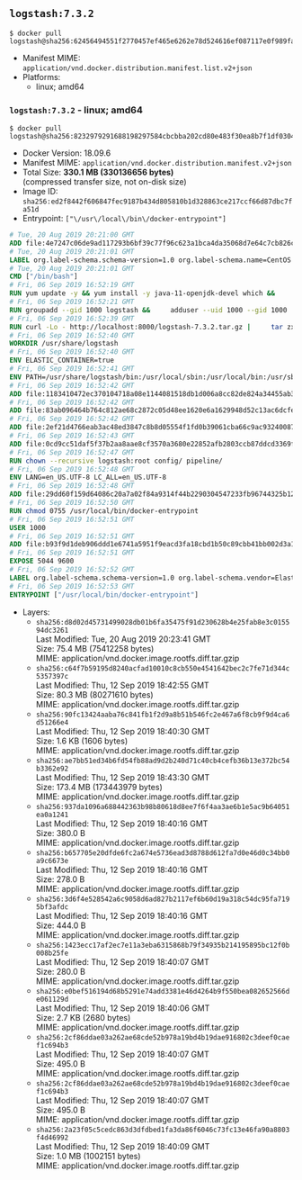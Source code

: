 ## `logstash:7.3.2`

```console
$ docker pull logstash@sha256:62456494551f2770457ef465e6262e78d524616ef087117e0f989fa807217559
```

-	Manifest MIME: `application/vnd.docker.distribution.manifest.list.v2+json`
-	Platforms:
	-	linux; amd64

### `logstash:7.3.2` - linux; amd64

```console
$ docker pull logstash@sha256:8232979291688198297584cbcbba202cd80e483f30ea8b7f1df0304815b64b8f
```

-	Docker Version: 18.09.6
-	Manifest MIME: `application/vnd.docker.distribution.manifest.v2+json`
-	Total Size: **330.1 MB (330136656 bytes)**  
	(compressed transfer size, not on-disk size)
-	Image ID: `sha256:ed2f8442f606847fec9187b434d805810b1d328863ce217ccf66d87dbc7fa51d`
-	Entrypoint: `["\/usr\/local\/bin\/docker-entrypoint"]`

```dockerfile
# Tue, 20 Aug 2019 20:21:00 GMT
ADD file:4e7247c06de9ad117293b6bf39c77f96c623a1bca4da35068d7e64c7cb826c08 in / 
# Tue, 20 Aug 2019 20:21:01 GMT
LABEL org.label-schema.schema-version=1.0 org.label-schema.name=CentOS Base Image org.label-schema.vendor=CentOS org.label-schema.license=GPLv2 org.label-schema.build-date=20190801
# Tue, 20 Aug 2019 20:21:01 GMT
CMD ["/bin/bash"]
# Fri, 06 Sep 2019 16:52:19 GMT
RUN yum update -y && yum install -y java-11-openjdk-devel which &&     yum clean all
# Fri, 06 Sep 2019 16:52:21 GMT
RUN groupadd --gid 1000 logstash &&     adduser --uid 1000 --gid 1000       --home-dir /usr/share/logstash --no-create-home       logstash
# Fri, 06 Sep 2019 16:52:39 GMT
RUN curl -Lo - http://localhost:8000/logstash-7.3.2.tar.gz |     tar zxf - -C /usr/share &&     mv /usr/share/logstash-7.3.2 /usr/share/logstash &&     chown --recursive logstash:logstash /usr/share/logstash/ &&     chown -R logstash:root /usr/share/logstash &&     chmod -R g=u /usr/share/logstash &&     find /usr/share/logstash -type d -exec chmod g+s {} \; &&     ln -s /usr/share/logstash /opt/logstash
# Fri, 06 Sep 2019 16:52:40 GMT
WORKDIR /usr/share/logstash
# Fri, 06 Sep 2019 16:52:40 GMT
ENV ELASTIC_CONTAINER=true
# Fri, 06 Sep 2019 16:52:41 GMT
ENV PATH=/usr/share/logstash/bin:/usr/local/sbin:/usr/local/bin:/usr/sbin:/usr/bin:/sbin:/bin
# Fri, 06 Sep 2019 16:52:42 GMT
ADD file:1183410472ec370104718a08e1144081518db1d006a8cc82de824a34455ab3f3 in config/pipelines.yml 
# Fri, 06 Sep 2019 16:52:42 GMT
ADD file:83ab096464b764c812ae68c2872c05d48ee1620e6a1629948d52c13ac6dcfe11 in config/logstash.yml 
# Fri, 06 Sep 2019 16:52:42 GMT
ADD file:2ef21d4766eab3ac48ed3847c8b8d05554f1fd0b39061cba66c9ac93240087fa in config/ 
# Fri, 06 Sep 2019 16:52:43 GMT
ADD file:0cd9cc51daf5f37b2aa8aae8cf3570a3680e22852afb2803ccb87ddcd3369f52 in pipeline/logstash.conf 
# Fri, 06 Sep 2019 16:52:47 GMT
RUN chown --recursive logstash:root config/ pipeline/
# Fri, 06 Sep 2019 16:52:48 GMT
ENV LANG=en_US.UTF-8 LC_ALL=en_US.UTF-8
# Fri, 06 Sep 2019 16:52:48 GMT
ADD file:29dd60f159d64086c20a7a02f84a9314f44b2290304547233fb96744325b1245 in /usr/local/bin/ 
# Fri, 06 Sep 2019 16:52:50 GMT
RUN chmod 0755 /usr/local/bin/docker-entrypoint
# Fri, 06 Sep 2019 16:52:51 GMT
USER 1000
# Fri, 06 Sep 2019 16:52:51 GMT
ADD file:b93f9d1deb906ddd1e6741a5951f9eacd3fa18cbd1b50c89cbb41bb002d3a157 in /usr/local/bin/ 
# Fri, 06 Sep 2019 16:52:51 GMT
EXPOSE 5044 9600
# Fri, 06 Sep 2019 16:52:52 GMT
LABEL org.label-schema.schema-version=1.0 org.label-schema.vendor=Elastic org.label-schema.name=logstash org.label-schema.version=7.3.2 org.label-schema.url=https://www.elastic.co/products/logstash org.label-schema.vcs-url=https://github.com/elastic/logstash license=Elastic License
# Fri, 06 Sep 2019 16:52:53 GMT
ENTRYPOINT ["/usr/local/bin/docker-entrypoint"]
```

-	Layers:
	-	`sha256:d8d02d45731499028db01b6fa35475f91d230628b4e25fab8e3c015594dc3261`  
		Last Modified: Tue, 20 Aug 2019 20:23:41 GMT  
		Size: 75.4 MB (75412258 bytes)  
		MIME: application/vnd.docker.image.rootfs.diff.tar.gzip
	-	`sha256:c64f7b59195d8240acfad10010c8cb550e4541642bec2c7fe71d344c5357397c`  
		Last Modified: Thu, 12 Sep 2019 18:42:55 GMT  
		Size: 80.3 MB (80271610 bytes)  
		MIME: application/vnd.docker.image.rootfs.diff.tar.gzip
	-	`sha256:90fc13424aaba76c841fb1f2d9a8b51b546fc2e467a6f8cb9f9d4ca6d51266e4`  
		Last Modified: Thu, 12 Sep 2019 18:40:30 GMT  
		Size: 1.6 KB (1606 bytes)  
		MIME: application/vnd.docker.image.rootfs.diff.tar.gzip
	-	`sha256:ae7bb51ed34b6fd54fb88ad9d2b240d71c40cb4cefb36b13e372bc54b3362e92`  
		Last Modified: Thu, 12 Sep 2019 18:43:30 GMT  
		Size: 173.4 MB (173443979 bytes)  
		MIME: application/vnd.docker.image.rootfs.diff.tar.gzip
	-	`sha256:937da1096a688442363b98b80618d8ee7f6f4aa3ae6b1e5ac9b64051ea0a1241`  
		Last Modified: Thu, 12 Sep 2019 18:40:16 GMT  
		Size: 380.0 B  
		MIME: application/vnd.docker.image.rootfs.diff.tar.gzip
	-	`sha256:b657705e20dfde6fc2a674e5736ead3d8788d612fa7d0e46d0c34bb0a9c6673e`  
		Last Modified: Thu, 12 Sep 2019 18:40:16 GMT  
		Size: 278.0 B  
		MIME: application/vnd.docker.image.rootfs.diff.tar.gzip
	-	`sha256:3d6f4e528542a6c9058d6ad827b2117ef6b60d19a318c54dc95fa7195bf3afdc`  
		Last Modified: Thu, 12 Sep 2019 18:40:16 GMT  
		Size: 444.0 B  
		MIME: application/vnd.docker.image.rootfs.diff.tar.gzip
	-	`sha256:1423ecc17af2ec7e11a3eba6315868b79f34935b214195895bc12f0b008b25fe`  
		Last Modified: Thu, 12 Sep 2019 18:40:07 GMT  
		Size: 280.0 B  
		MIME: application/vnd.docker.image.rootfs.diff.tar.gzip
	-	`sha256:e0bef516194d68b5291e74add3381e46d4264b9f550bea082652566de061129d`  
		Last Modified: Thu, 12 Sep 2019 18:40:06 GMT  
		Size: 2.7 KB (2680 bytes)  
		MIME: application/vnd.docker.image.rootfs.diff.tar.gzip
	-	`sha256:2cf86ddae03a262ae68cde52b978a19bd4b19dae916802c3deef0caef1c694b3`  
		Last Modified: Thu, 12 Sep 2019 18:40:07 GMT  
		Size: 495.0 B  
		MIME: application/vnd.docker.image.rootfs.diff.tar.gzip
	-	`sha256:2cf86ddae03a262ae68cde52b978a19bd4b19dae916802c3deef0caef1c694b3`  
		Last Modified: Thu, 12 Sep 2019 18:40:07 GMT  
		Size: 495.0 B  
		MIME: application/vnd.docker.image.rootfs.diff.tar.gzip
	-	`sha256:2a23f05c5cedc863d3dfdbed1fa3da86f6046c73fc13e46fa90a8803f4d46992`  
		Last Modified: Thu, 12 Sep 2019 18:40:09 GMT  
		Size: 1.0 MB (1002151 bytes)  
		MIME: application/vnd.docker.image.rootfs.diff.tar.gzip
